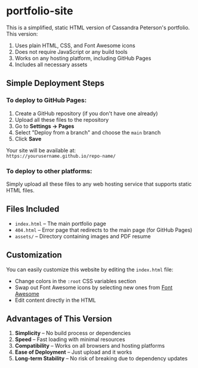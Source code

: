 # portfolio-site

This is a simplified, static HTML version of Cassandra Peterson's portfolio. This version:

1. Uses plain HTML, CSS, and Font Awesome icons
2. Does not require JavaScript or any build tools
3. Works on any hosting platform, including GitHub Pages
4. Includes all necessary assets

## Simple Deployment Steps

### To deploy to GitHub Pages:

1. Create a GitHub repository (if you don't have one already)
2. Upload all these files to the repository
3. Go to **Settings → Pages**
4. Select "Deploy from a branch" and choose the `main` branch
5. Click **Save**

Your site will be available at:  
`https://yourusername.github.io/repo-name/`

### To deploy to other platforms:

Simply upload all these files to any web hosting service that supports static HTML files.

## Files Included

- `index.html` – The main portfolio page
- `404.html` – Error page that redirects to the main page (for GitHub Pages)
- `assets/` – Directory containing images and PDF resume

## Customization

You can easily customize this website by editing the `index.html` file:

- Change colors in the `:root` CSS variables section
- Swap out Font Awesome icons by selecting new ones from [Font Awesome](https://fontawesome.com/icons)
- Edit content directly in the HTML

## Advantages of This Version

1. **Simplicity** – No build process or dependencies
2. **Speed** – Fast loading with minimal resources
3. **Compatibility** – Works on all browsers and hosting platforms
4. **Ease of Deployment** – Just upload and it works
5. **Long-term Stability** – No risk of breaking due to dependency updates
